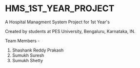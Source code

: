 # HMS_1ST_YEAR_PROJECT
 A Hospital Managment System Project for 1st Year's
 
 Created by students at PES University, Bengaluru, Karnataka, IN.
 
 Team Members -
 1) Shashank Reddy Prakash
 2) Sumukh Suresh
 3) Sumukh Shetty
